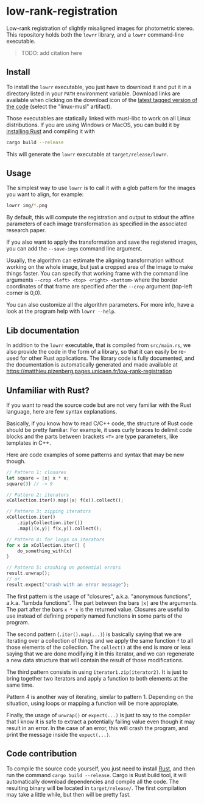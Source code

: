 # low-rank-registration

Low-rank registration of slightly misaligned images for photometric stereo.
This repository holds both the `lowrr` library, and a `lowrr` command-line executable.

> TODO: add citation here

## Install

To install the `lowrr` executable, you just have to download it
and put it in a directory listed in your `PATH` environment variable.
Download links are available when clicking on the download icon
of the [latest tagged version of the code][tags]
(select the "linux-musl" artifact).

Those executables are statically linked with musl-libc to work on all Linux distributions.
If you are using Windows or MacOS, you can build it by [installing Rust][rust-install]
and compiling it with

```sh
cargo build --release
```

This will generate the `lowrr` executable at `target/release/lowrr`.

[tags]: https://git.unicaen.fr/matthieu.pizenberg/low-rank-registration/-/tags
[rust-install]: https://www.rust-lang.org/tools/install

## Usage

The simplest way to use `lowrr` is to call it with a glob pattern
for the images you want to align, for example:

```sh
lowrr img/*.png
```

By default, this will compute the registration and output to stdout
the affine parameters of each image transformation as specified
in the associated research paper.

If you also want to apply the transformation and save the registered images,
you can add the `--save-imgs` command line argument.

Usually, the algorithm can estimate the aligning transformation without working
on the whole image, but just a cropped area of the image to make things faster.
You can specify that working frame with the command line arguments
`--crop <left> <top> <right> <bottom>` where the border coordinates of that frame
are specified after the `--crop` argument (top-left corner is 0,0).

You can also customize all the algorithm parameters.
For more info, have a look at the program help with `lowrr --help`.

## Lib documentation

In addition to the `lowrr` executable, that is compiled from `src/main.rs`,
we also provide the code in the form of a library,
so that it can easily be re-used for other Rust applications.
The library code is fully documented, and the documentation is automatically
generated and made available at
https://matthieu.pizenberg.pages.unicaen.fr/low-rank-registration

## Unfamiliar with Rust?

If you want to read the source code but are not very familiar
with the Rust language, here are few syntax explanations.

Basically, if you know how to read C/C++ code, the structure of Rust
code should be pretty familiar.
For example, it uses curly braces to delimit code blocks
and the parts between brackets `<T>` are type parameters,
like templates in C++.

Here are code examples of some patterns and syntax that may be new though.

```rust
// Pattern 1: closures
let square = |x| x * x;
square(3) // -> 9

// Pattern 2: iterators
xCollection.iter().map(|x| f(x)).collect();

// Pattern 3: zipping iterators
xCollection.iter()
    .zip(yCollection.iter())
    .map(|(x,y)| f(x,y)).collect();

// Pattern 4: for loops on iterators
for x in xCollection.iter() {
    do_something_with(x)
}

// Pattern 5: crashing on potential errors
result.unwrap();
// or
result.expect("crash with an error message");
```

The first pattern is the usage of "closures",
a.k.a. "anonymous functions", a.k.a. "lambda functions".
The part between the bars `|x|` are the arguments.
The part after the bars `x * x` is the returned value.
Closures are useful to use instead of defining properly
named functions in some parts of the program.

The second pattern (`.iter().map(...)`) is basically saying that
we are iterating over a collection of things and we apply
the same function `f` to all those elements of the collection.
The `collect()` at the end is more or less saying that we are done
modifying it in this iterator, and we can regenerate a new
data structure that will contain the result of those modifications.

The third pattern consists in using `iterator1.zip(iterator2)`.
It is just to bring together two iterators and apply a function
to both elements at the same time.

Pattern 4 is another way of iterating, similar to pattern 1.
Depending on the situation, using loops or mapping a function will be more appropiate.

Finally, the usage of `unwrap()` or `expect(...)` is just to say
to the compiler that I know it is safe to extract a potentially failing value
even though it may result in an error.
In the case of an error, this will crash the program,
and print the message inside the `expect(...)`.

## Code contribution

To compile the source code yourself, you just need to install [Rust][rust],
and then run the command `cargo build --release`.
Cargo is Rust build tool, it will automatically download dependencies
and compile all the code.
The resulting binary will be located in `target/release/`.
The first compilation may take a little while, but then will be pretty fast.

[rust]: https://www.rust-lang.org/tools/install
